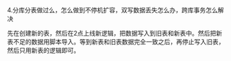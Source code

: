 4.分库分表做过么，怎么做到不停机扩容，双写数据丢失怎么办，跨库事务怎么解决

先在创建新的表，然后在2点上线新逻辑，把数据写入到旧表和新表中。然后把新表不足的数据用脚本导入。等到新表和旧表数据完全一致之后，再停止写入旧表，然后只用新表的逻辑即可。

